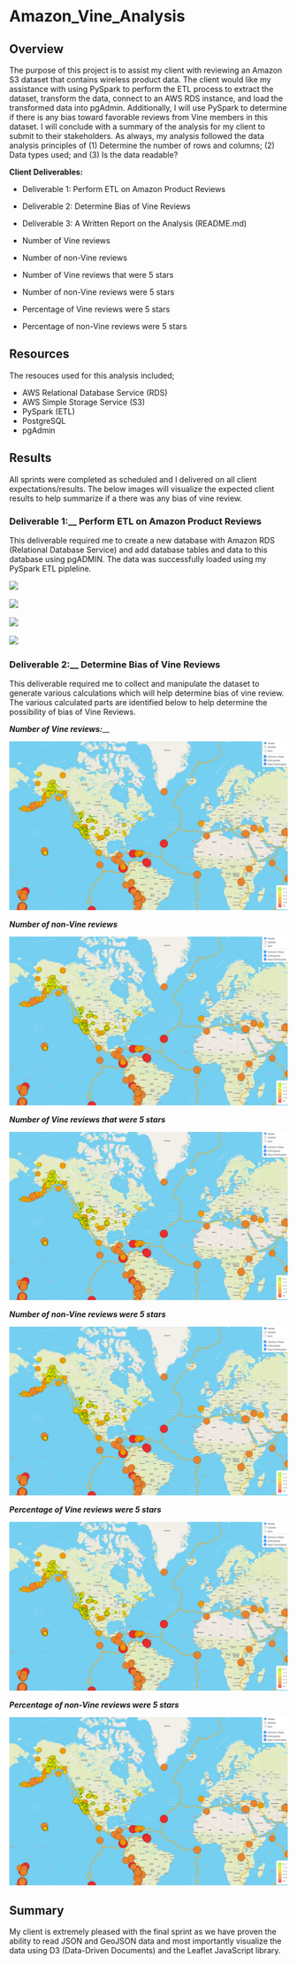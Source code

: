 # Amazon_Vine_Analysis

## Overview 
The purpose of this project is to assist my client with reviewing an Amazon S3 dataset that contains wireless product data.  The client would like my assistance with
using PySpark to perform the ETL process to extract the dataset, transform the data, connect to an AWS RDS instance, and load the transformed data into pgAdmin.  Additionally, I will use PySpark to determine if there is any bias toward favorable reviews from Vine members in this dataset.  I will conclude with a summary of the analysis for my client to submit to their stakeholders.  As always, my analysis followed the data analysis principles of (1) Determine the number of rows and columns; (2) Data types used; and (3) Is the data readable?

__Client Deliverables:__
- Deliverable 1: Perform ETL on Amazon Product Reviews
- Deliverable 2: Determine Bias of Vine Reviews
- Deliverable 3: A Written Report on the Analysis (README.md)


- Number of Vine reviews 
- Number of non-Vine reviews
- Number of Vine reviews that were 5 stars
- Number of non-Vine reviews were 5 stars
- Percentage of Vine reviews were 5 stars
- Percentage of non-Vine reviews were 5 stars


## Resources
The resouces used for this analysis included;
- AWS Relational Database Service (RDS)
- AWS Simple Storage Service (S3)
- PySpark (ETL)
- PostgreSQL
- pgAdmin


## Results
All sprints were completed as scheduled and I delivered on all client expectations/results. The below images will visualize the expected client results to help summarize if a there was any bias of vine review.

### Deliverable 1:__ Perform ETL on Amazon Product Reviews

This deliverable required me to create a new database with Amazon RDS (Relational Database Service) and add database tables and data to this database using pgADMIN.  The data was successfully loaded using my PySpark ETL pipleline.

![](https://github.com/SheaButta/Mapping_Earthquakes/blob/main/Amazon_Vine_Analysis/Images/customers.png)

![](https://github.com/SheaButta/Mapping_Earthquakes/blob/main/Amazon_Vine_Analysis/Images/products.png)

![](https://github.com/SheaButta/Mapping_Earthquakes/blob/main/Amazon_Vine_Analysis/Images/review_id_table.png)

![](https://github.com/SheaButta/Mapping_Earthquakes/blob/main/Amazon_Vine_Analysis/Images/vine_table.png)


### Deliverable 2:__  Determine Bias of Vine Reviews

This deliverable required me to collect and manipulate the dataset to generate various calculations which will help determine bias of vine review.  The various calculated parts are identified below to help determine the possibility of bias of Vine Reviews.

  _**Number of Vine reviews:**___
  
  ![](https://github.com/SheaButta/Mapping_Earthquakes/blob/main/Earthquake_Challenge/static/images/InitialPageLoad.PNG)


   _**Number of non-Vine reviews**_
   
   ![](https://github.com/SheaButta/Mapping_Earthquakes/blob/main/Earthquake_Challenge/static/images/InitialPageLoad.PNG)
   
   
   _**Number of Vine reviews that were 5 stars**_
   
   ![](https://github.com/SheaButta/Mapping_Earthquakes/blob/main/Earthquake_Challenge/static/images/InitialPageLoad.PNG)
   
   
   _**Number of non-Vine reviews were 5 stars**_
   
   ![](https://github.com/SheaButta/Mapping_Earthquakes/blob/main/Earthquake_Challenge/static/images/InitialPageLoad.PNG)
   
   
   _**Percentage of Vine reviews were 5 stars**_
   
   ![](https://github.com/SheaButta/Mapping_Earthquakes/blob/main/Earthquake_Challenge/static/images/InitialPageLoad.PNG)
   
   
   _**Percentage of non-Vine reviews were 5 stars**_
   
   ![](https://github.com/SheaButta/Mapping_Earthquakes/blob/main/Earthquake_Challenge/static/images/InitialPageLoad.PNG)
   
   
## Summary
My client is extremely pleased with the final sprint as we have proven the ability to read JSON and GeoJSON data and most importantly visualize the data using D3 (Data-Driven Documents) and the Leaflet JavaScript library.  










